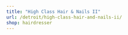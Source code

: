 ```yaml
---
title: "High Class Hair & Nails II"
url: /detroit/high-class-hair-and-nails-ii/
shop: hairdresser
---
```

